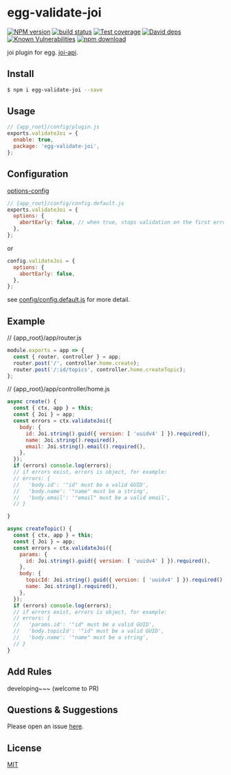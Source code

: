 # egg-validate-joi

[![NPM version][npm-image]][npm-url]
[![build status][travis-image]][travis-url]
[![Test coverage][codecov-image]][codecov-url]
[![David deps][david-image]][david-url]
[![Known Vulnerabilities][snyk-image]][snyk-url]
[![npm download][download-image]][download-url]

[npm-image]: https://img.shields.io/npm/v/egg-validate-joi.svg?style=flat-square
[npm-url]: https://npmjs.org/package/egg-validate-joi
[travis-image]: https://img.shields.io/travis/eggjs/egg-validate-joi.svg?style=flat-square
[travis-url]: https://travis-ci.org/eggjs/egg-validate-joi
[codecov-image]: https://img.shields.io/codecov/c/github/eggjs/egg-validate-joi.svg?style=flat-square
[codecov-url]: https://codecov.io/github/eggjs/egg-validate-joi?branch=master
[david-image]: https://img.shields.io/david/eggjs/egg-validate-joi.svg?style=flat-square
[david-url]: https://david-dm.org/eggjs/egg-validate-joi
[snyk-image]: https://snyk.io/test/npm/egg-validate-joi/badge.svg?style=flat-square
[snyk-url]: https://snyk.io/test/npm/egg-validate-joi
[download-image]: https://img.shields.io/npm/dm/egg-validate-joi.svg?style=flat-square
[download-url]: https://npmjs.org/package/egg-validate-joi

<!--
Description here.
-->
joi plugin for egg.
[joi-api](https://github.com/hapijs/joi/blob/v13.4.0/API.md).

## Install

```bash
$ npm i egg-validate-joi --save
```

## Usage

```js
// {app_root}/config/plugin.js
exports.validateJoi = {
  enable: true,
  package: 'egg-validate-joi',
};
```

## Configuration

[options-config](https://github.com/hapijs/joi/blob/v13.4.0/API.md#validatevalue-schema-options-callback)
```js
// {app_root}/config/config.default.js
exports.validateJoi = {
  options: {
    abortEarly: false, // when true, stops validation on the first error, otherwise returns all the errors found. Defaults to true.
  },
};
```
or
```js
config.validateJoi = {
  options: {
    abortEarly: false,
  },
};
```
see [config/config.default.js](config/config.default.js) for more detail.

## Example

// {app_root}/app/router.js
```js
module.exports = app => {
  const { router, controller } = app;
  router.post('/', controller.home.create);
  router.post('/:id/topics', controller.home.createTopic);
};
```

// {app_root}/app/controller/home.js
```js
async create() {
  const { ctx, app } = this;
  const { Joi } = app;
  const errors = ctx.validateJoi({
    body: {
      id: Joi.string().guid({ version: [ 'uuidv4' ] }).required(),
      name: Joi.string().required(),
      email: Joi.string().email().required(),
    },
  });
  if (errors) console.log(errors);
  // if errors exist, errors is object, for example:
  // errors: {
  //   'body.id': '"id" must be a valid GUID',
  //   'body.name': '"name" must be a string',
  //   'body.email': '"email" must be a valid email',
  // }

}

async createTopic() {
  const { ctx, app } = this;
  const { Joi } = app;
  const errors = ctx.validateJoi({
    params: {
      id: Joi.string().guid({ version: [ 'uuidv4' ] }).required(),
    },
    body: {
      topicId: Joi.string().guid({ version: [ 'uuidv4' ] }).required(),
      name: Joi.string().required(),
    },
  });
  if (errors) console.log(errors);
  // if errors exist, errors is object, for example:
  // errors: {
  //   'params.id': '"id" must be a valid GUID',
  //   'body.topicId': '"id" must be a valid GUID',
  //   'body.name': '"name" must be a string',
  // }
}
```
<!-- example here -->

## Add Rules
developing~~~  (welcome to PR)

## Questions & Suggestions

Please open an issue [here](https://github.com/mosaic101/egg-validate-joi/issues).

## License

[MIT](LICENSE)
